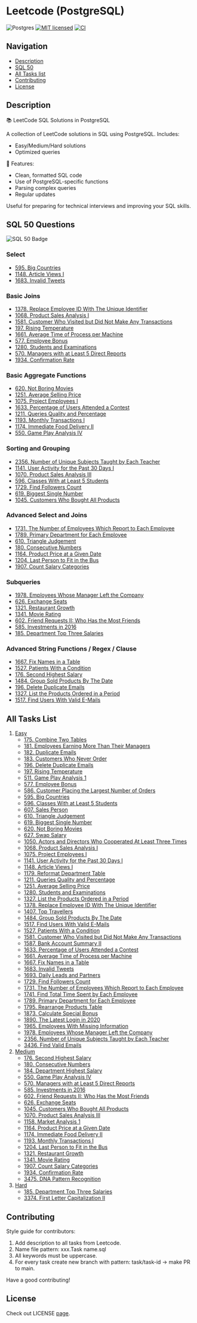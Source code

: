 # Leetcode (PostgreSQL)

![Postgres](https://img.shields.io/badge/postgres-%23316192.svg?style=for-the-badge&logo=postgresql&logoColor=white)
[![MIT licensed](https://img.shields.io/badge/License-MIT-yellow.svg)](./LICENSE)
[![CI](https://github.com/ivanbyone/leetcode-sql/actions/workflows/ci.yml/badge.svg)](https://github.com/Ivanbyone/leetcode-sql//actions)

## Navigation

- [Description](#description)
- [SQL 50](#sql-50-questions)
- [All Tasks list](#all-tasks-list)
- [Contributing](#contributing)
- [License](#license)

## Description

📚 LeetCode SQL Solutions in PostgreSQL

A collection of LeetCode solutions in SQL using PostgreSQL. Includes:
- Easy/Medium/Hard solutions
- Optimized queries

🔹 Features:
- Clean, formatted SQL code
- Use of PostgreSQL-specific functions
- Parsing complex queries
- Regular updates

Useful for preparing for technical interviews and improving your SQL skills.

## SQL 50 Questions

![SQL 50 Badge](./public/sql-50.GIF)

### Select

- [595. Big Countries](./leetcode/easy/595.%20Big%20Countries.sql)
- [1148. Article Views I](./leetcode/easy/1148.%20Article%20Views%20I.sql)
- [1683. Invalid Tweets](./leetcode/easy/1683.%20Invalid%20Tweets.sql)

### Basic Joins

- [1378. Replace Employee ID With The Unique Identifier](./leetcode/easy/1378.%20Replace%20Employee%20ID%20With%20The%20Unique%20Identifier.sql)
- [1068. Product Sales Analysis I](./leetcode/easy/1068.%20Product%20Sales%20Analysis%20I.sql)
- [1581. Customer Who Visited but Did Not Make Any Transactions](./leetcode/easy/1581.%20Customer%20Who%20Visited%20but%20Did%20Not%20Make%20Any%20Transactions.sql)
- [197. Rising Temperature](./leetcode/easy/197.%20Rising%20Temperature.sql)
- [1661. Average Time of Process per Machine](./leetcode/easy/1661.%20Average%20Time%20of%20Process%20per%20Machine.sql)
- [577. Employee Bonus](./leetcode/easy/577.%20Employee%20Bonus.sql)
- [1280. Students and Examinations](./leetcode/easy/1280.%20Students%20and%20Examinations.sql)
- [570. Managers with at Least 5 Direct Reports](./leetcode/medium/570.%20Managers%20with%20at%20Least%205%20Direct%20Reports.sql)
- [1934. Confirmation Rate](./leetcode/medium/1934.%20Confirmation%20Rate.sql)

### Basic Aggregate Functions

- [620. Not Boring Movies](./leetcode/easy/620.%20Not%20Boring%20Movies.sql)
- [1251. Average Selling Price](./leetcode/easy/1251.%20Average%20Selling%20Price.sql)
- [1075. Project Employees I](./leetcode/easy/1075.%20Project%20Employees%20I.sql)
- [1633. Percentage of Users Attended a Contest](./leetcode/easy/1633.%20Percentage%20of%20Users%20Attended%20a%20Contest.sql)
- [1211. Queries Quality and Percentage](./leetcode/easy/1211.%20Queries%20Quality%20and%20Percentage.sql)
- [1193. Monthly Transactions I](./leetcode/medium/1193.%20Monthly%20Transactions%20I.sql)
- [1174. Immediate Food Delivery II](./leetcode/medium/1174.%20Immediate%20Food%20Delivery%20II.sql)
- [550. Game Play Analysis IV](./leetcode/medium/550.%20Game%20Play%20Analysis%20IV.sql)

### Sorting and Grouping

- [2356. Number of Unique Subjects Taught by Each Teacher](./leetcode/easy/2356.%20Number%20of%20Unique%20Subjects%20Taught%20by%20Each%20Teacher.sql)
- [1141. User Activity for the Past 30 Days I](./leetcode/easy/1141.%20User%20Activity%20for%20the%20Past%2030%20Days%20I.sql)
- [1070. Product Sales Analysis III](./leetcode/medium/1070.%20Product%20Sales%20Analysis%203.sql)
- [596. Classes With at Least 5 Students](./leetcode/easy/596.%20Classes%20With%20at%20Least%205%20Students.sql)
- [1729. Find Followers Count](./leetcode/easy/1729.%20Find%20Followers%20Count.sql)
- [619. Biggest Single Number](./leetcode/easy/619.%20Biggest%20Single%20Number.sql)
- [1045. Customers Who Bought All Products](./leetcode/medium/1045.%20Customers%20Who%20Bought%20All%20Products.sql)

### Advanced Select and Joins

- [1731. The Number of Employees Which Report to Each Employee](./leetcode/easy/1731.%20The%20Number%20of%20Employees%20Which%20Report%20to%20Each%20Employee.sql)
- [1789. Primary Department for Each Employee](./leetcode/easy/1789.%20Primary%20Department%20for%20Each%20Employee.sql)
- [610. Triangle Judgement](./leetcode/easy/610.%20Triangle%20Judgement.sql)
- [180. Consecutive Numbers](./leetcode/medium/180.%20Consecutive%20Numbers.sql)
- [1164. Product Price at a Given Date](./leetcode/medium/1164.%20Product%20Price%20at%20a%20Given%20Date.sql)
- [1204. Last Person to Fit in the Bus](./leetcode/medium/1204.%20Last%20Person%20to%20Fit%20in%20the%20Bus.sql)
- [1907. Count Salary Categories](./leetcode/medium/1907.%20Count%20Salary%20Categories.sql)

### Subqueries

- [1978. Employees Whose Manager Left the Company](./leetcode/easy/1978.%20Employees%20Whose%20Manager%20Left%20the%20Company.sql)
- [626. Exchange Seats](./leetcode/medium/626.%20Exchange%20Seats.sql)
- [1321. Restaurant Growth](./leetcode/medium/1321.%20Restaurant%20Growth.sql)
- [1341. Movie Rating](./leetcode/medium/1341.%20Movie%20Rating.sql)
- [602. Friend Requests II: Who Has the Most Friends](./leetcode/medium/602.%20Friend%20Requests%20II:%20Who%20Has%20the%20Most%20Friends.sql)
- [585. Investments in 2016](./leetcode/medium/585.%20Investments%20in%202016.sql)
- [185. Department Top Three Salaries](./leetcode/hard/185.%20Department%20Top%20Three%20Salaries.sql)

### Advanced String Functions / Regex / Clause

- [1667. Fix Names in a Table](./leetcode/easy/1667.%20Fix%20Names%20in%20a%20Table.sql)
- [1527. Patients With a Condition](./leetcode/easy/1527.%20Patients%20With%20a%20Condition.sql)
- [176. Second Highest Salary](./leetcode/medium/176.%20Second%20Highest%20Salary.sql)
- [1484. Group Sold Products By The Date](./leetcode/easy/1484.%20Group%20Sold%20Products%20By%20The%20Date.sql)
- [196. Delete Duplicate Emails](./leetcode/easy/196.%20Delete%20Duplicate%20Emails.sql)
- [1327. List the Products Ordered in a Period](./leetcode/easy/1327.%20List%20the%20Products%20Ordered%20in%20a%20Period.sql)
- [1517. Find Users With Valid E-Mails](./leetcode/easy/1517.%20Find%20Users%20With%20Valid%20E-Mails.sql)

## All Tasks List

1. [Easy](./leetcode/easy/)
    - [175. Combine Two Tables](./leetcode//easy/175.%20Combine%20Two%20Tables.sql)
    - [181. Employees Earning More Than Their Managers](./leetcode/easy/181.%20Employees%20Earning%20More%20Than%20Their%20Managers.sql)
    - [182. Duplicate Emails](./leetcode/easy/182.%20Duplicate%20Emails.sql)
    - [183. Customers Who Never Order](./leetcode/easy/183.%20Customers%20Who%20Never%20Order.sql)
    - [196. Delete Duplicate Emails](./leetcode/easy/196.%20Delete%20Duplicate%20Emails.sql)
    - [197. Rising Temperature](./leetcode/easy/197.%20Rising%20Temperature.sql)
    - [511. Game Play Analysis 1](./leetcode/easy/511.%20Game%20Play%20Analysis%201.sql)
    - [577. Employee Bonus](./leetcode/easy/577.%20Employee%20Bonus.sql)
    - [586. Customer Placing the Largest Number of Orders](./leetcode/easy/586.%20Customer%20Placing%20the%20Largest%20Number%20of%20Orders.sql)
    - [595. Big Countries](./leetcode/easy/595.%20Big%20Countries.sql)
    - [596. Classes With at Least 5 Students](./leetcode/easy/596.%20Classes%20With%20at%20Least%205%20Students.sql)
    - [607. Sales Person](./leetcode/easy/607.%20Sales%20Person.sql)
    - [610. Triangle Judgement](./leetcode/easy/610.%20Triangle%20Judgement.sql)
    - [619. Biggest Single Number](./leetcode/easy/619.%20Biggest%20Single%20Number.sql)
    - [620. Not Boring Movies](./leetcode/easy/620.%20Not%20Boring%20Movies.sql)
    - [627. Swap Salary](./leetcode/easy/627.%20Swap%20Salary.sql)
    - [1050. Actors and Directors Who Cooperated At Least Three Times](./leetcode/easy/1050.%20Actors%20and%20Directors%20Who%20Cooperated%20At%20Least%20Three%20Times.sql)
    - [1068. Product Sales Analysis I](./leetcode/easy/1068.%20Product%20Sales%20Analysis%20I.sql)
    - [1075. Project Employees I](./leetcode/easy/1075.%20Project%20Employees%20I.sql)
    - [1141. User Activity for the Past 30 Days I](./leetcode/easy/1141.%20User%20Activity%20for%20the%20Past%2030%20Days%20I.sql)
    - [1148. Article Views I](./leetcode/easy/1148.%20Article%20Views%20I.sql)
    - [1179. Reformat Department Table](./leetcode/easy/1179.%20Reformat%20Department%20Table.sql)
    - [1211. Queries Quality and Percentage](./leetcode/easy/1211.%20Queries%20Quality%20and%20Percentage.sql)
    - [1251. Average Selling Price](./leetcode/easy/1251.%20Average%20Selling%20Price.sql)
    - [1280. Students and Examinations](./leetcode/easy/1280.%20Students%20and%20Examinations.sql)
    - [1327. List the Products Ordered in a Period](./leetcode/easy/1327.%20List%20the%20Products%20Ordered%20in%20a%20Period.sql)
    - [1378. Replace Employee ID With The Unique Identifier](./leetcode/easy/1378.%20Replace%20Employee%20ID%20With%20The%20Unique%20Identifier.sql)
    - [1407. Top Travellers](./leetcode/easy/1407.%20Top%20Travellers.sql)
    - [1484. Group Sold Products By The Date](./leetcode/easy/1484.%20Group%20Sold%20Products%20By%20The%20Date.sql)
    - [1517. Find Users With Valid E-Mails](./leetcode/easy/1517.%20Find%20Users%20With%20Valid%20E-Mails.sql)
    - [1527. Patients With a Condition](./leetcode/easy/1527.%20Patients%20With%20a%20Condition.sql)
    - [1581. Customer Who Visited but Did Not Make Any Transactions](./leetcode/easy/1581.%20Customer%20Who%20Visited%20but%20Did%20Not%20Make%20Any%20Transactions.sql)
    - [1587. Bank Account Summary II](./leetcode/easy/1587.%20Bank%20Account%20Summary%20II.sql)
    - [1633. Percentage of Users Attended a Contest](./leetcode/easy/1633.%20Percentage%20of%20Users%20Attended%20a%20Contest.sql)
    - [1661. Average Time of Process per Machine](./leetcode/easy/1661.%20Average%20Time%20of%20Process%20per%20Machine.sql)
    - [1667. Fix Names in a Table](./leetcode/easy/1667.%20Fix%20Names%20in%20a%20Table.sql)
    - [1683. Invalid Tweets](./leetcode/easy/1683.%20Invalid%20Tweets.sql)
    - [1693. Daily Leads and Partners](./leetcode/easy/1693.%20Daily%20Leads%20and%20Partners.sql)
    - [1729. Find Followers Count](./leetcode/easy/1729.%20Find%20Followers%20Count.sql)
    - [1731. The Number of Employees Which Report to Each Employee](./leetcode/easy/1731.%20The%20Number%20of%20Employees%20Which%20Report%20to%20Each%20Employee.sql)
    - [1741. Find Total Time Spent by Each Employee](./leetcode/easy/1741.%20Find%20Total%20Time%20Spent%20by%20Each%20Employee.sql)
    - [1789. Primary Department for Each Employee](./leetcode/easy/1789.%20Primary%20Department%20for%20Each%20Employee.sql)
    - [1795. Rearrange Products Table](./leetcode/easy/1795.%20Rearrange%20Products%20Table.sql)
    - [1873. Calculate Special Bonus](./leetcode/easy/1873.%20Calculate%20Special%20Bonus.sql)
    - [1890. The Latest Login in 2020](./leetcode/easy/1890.%20The%20Latest%20Login%20in%202020.sql)
    - [1965. Employees With Missing Information](./leetcode/easy/1965.%20Employees%20With%20Missing%20Information.sql)
    - [1978. Employees Whose Manager Left the Company](./leetcode/easy/1978.%20Employees%20Whose%20Manager%20Left%20the%20Company.sql)
    - [2356. Number of Unique Subjects Taught by Each Teacher](./leetcode/easy/2356.%20Number%20of%20Unique%20Subjects%20Taught%20by%20Each%20Teacher.sql)
    - [3436. Find Valid Emails](./leetcode/easy/3436.%20Find%20Valid%20Emails.sql)
2. [Medium](./leetcode/medium/)
    - [176. Second Highest Salary](./leetcode/medium/176.%20Second%20Highest%20Salary.sql)
    - [180. Consecutive Numbers](./leetcode/medium/180.%20Consecutive%20Numbers.sql)
    - [184. Department Highest Salary](./leetcode/medium/184.%20Department%20Highest%20Salary.sql)
    - [550. Game Play Analysis IV](./leetcode/medium/550.%20Game%20Play%20Analysis%20IV.sql)
    - [570. Managers with at Least 5 Direct Reports](./leetcode/medium/570.%20Managers%20with%20at%20Least%205%20Direct%20Reports.sql)
    - [585. Investments in 2016](./leetcode/medium/585.%20Investments%20in%202016.sql)
    - [602. Friend Requests II: Who Has the Most Friends](./leetcode/medium/602.%20Friend%20Requests%20II:%20Who%20Has%20the%20Most%20Friends.sql)
    - [626. Exchange Seats](./leetcode/medium/626.%20Exchange%20Seats.sql)
    - [1045. Customers Who Bought All Products](./leetcode/medium/1045.%20Customers%20Who%20Bought%20All%20Products.sql)
    - [1070. Product Sales Analysis III](./leetcode/medium/1070.%20Product%20Sales%20Analysis%203.sql)
    - [1158. Market Analysis 1](./leetcode/medium/1158.%20Market%20Analysis%201.sql)
    - [1164. Product Price at a Given Date](./leetcode/medium/1164.%20Product%20Price%20at%20a%20Given%20Date.sql)
    - [1174. Immediate Food Delivery II](./leetcode/medium/1174.%20Immediate%20Food%20Delivery%20II.sql)
    - [1193. Monthly Transactions I](./leetcode/medium/1193.%20Monthly%20Transactions%20I.sql)
    - [1204. Last Person to Fit in the Bus](./leetcode/medium/1204.%20Last%20Person%20to%20Fit%20in%20the%20Bus.sql)
    - [1321. Restaurant Growth](./leetcode/medium/1321.%20Restaurant%20Growth.sql)
    - [1341. Movie Rating](./leetcode/medium/1341.%20Movie%20Rating.sql)
    - [1907. Count Salary Categories](./leetcode/medium/1907.%20Count%20Salary%20Categories.sql)
    - [1934. Confirmation Rate](./leetcode/medium/1934.%20Confirmation%20Rate.sql)
    - [3475. DNA Pattern Recognition](./leetcode/medium/3475.%20DNA%20Pattern%20Recognition.sql)
3. [Hard](./leetcode/hard/)
    - [185. Department Top Three Salaries](./leetcode/hard/185.%20Department%20Top%20Three%20Salaries.sql)
    - [3374. First Letter Capitalization II](./leetcode/hard/3374.%20First%20Letter%20Capitalization%20II.sql)

## Contributing

Style guide for contributors:

1. Add description to all tasks from Leetcode.
2. Name file pattern: xxx.Task name.sql
3. All keywords must be uppercase.
4. For every task create new branch with pattern: task/task-id -> make PR to main.

Have a good contributing!

## License

Check out LICENSE [page](./LICENSE).

